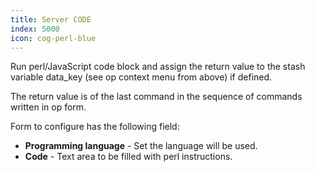 ```yaml
---
title: Server CODE
index: 5000
icon: cog-perl-blue
---
```


Run perl/JavaScript code block and assign the return value to the stash variable data_key (see op context menu from above) if defined.

The return value is of the last command in the sequence of commands written in op form.

Form to configure has the following field:

- **Programming language** - Set the language will be used.
- **Code** - Text area to be filled with perl instructions.
